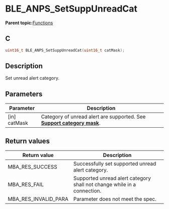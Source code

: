 # BLE\_ANPS\_SetSuppUnreadCat

**Parent topic:**[Functions](GUID-37FC87C4-D5D7-4E4F-B857-934E83BC1494.md)

## C

```c
uint16_t BLE_ANPS_SetSuppUnreadCat(uint16_t catMask);
```

## Description

Set unread alert category.

## Parameters

|Parameter|Description|
|---------|-----------|
|\[in\] catMask|Category of unread alert are supported. See **[Support category mask](GUID-A55FDA30-DEB1-47D2-8921-78636268C680.md)**.|

## Return values

|Return value|Description|
|------------|-----------|
|MBA\_RES\_SUCCESS|Successfully set supported unread alert category.|
|MBA\_RES\_FAIL|Supported unread alert category shall not change while in a connection.|
|MBA\_RES\_INVALID\_PARA|Parameter does not meet the spec.|

